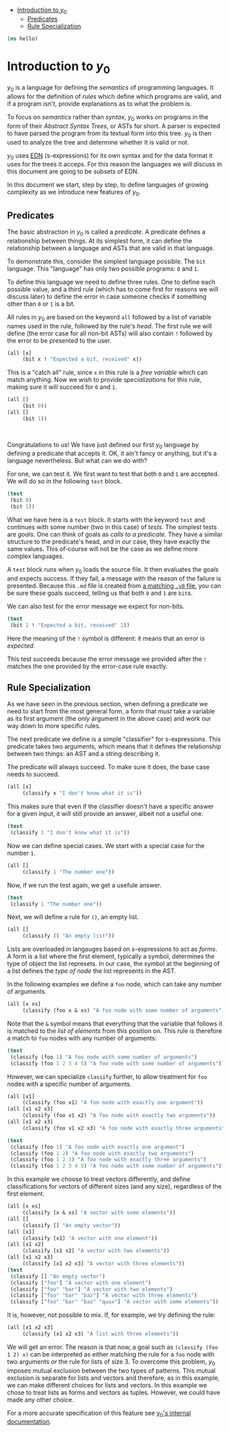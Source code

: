 * [Introduction to $y_0$](#introduction-to-$y_0$)
  * [Predicates](#predicates)
  * [Rule Specialization](#rule-specialization)
```clojure
(ns hello)

```
# Introduction to $y_0$

$y_0$ is a language for defining the _semantics_ of programming languages. It allows for
the definition of _rules_ which define which programs are valid, and if a program isn't,
provide explanations as to what the problem is.

To focus on _semantics_ rather than _syntax_, $y_0$ works on programs in the form of
their _Abstract Syntax Trees_, or ASTs for short. A parser is expected to have parsed
the program from its textual form into this tree. $y_0$ is then used to analyze the
tree and determine whether it is valid or not.

$y_0$ uses [EDN](https://github.com/edn-format/edn) (s-expressions) for its own syntax
and for the data format it uses for the trees it acceps. For this reason the languages
we will discuss in this document are going to be subsets of EDN.

In this document we start, step by step, to define languages of growing complexity as
we introduce new features of $y_0$.

## Predicates

The basic abstraction in $y_0$ is called a _predicate_. A predicate defines a relationship
between things. At its simplest form, it can define the relationship between a language
and ASTs that are valid in that language.

To demonstrate this, consider the simplest language possible. The `bit` language. This
"language" has only two possible programs: `0` and `1`.

To define this language we need to define three rules. One to define each possible value,
and a third rule (which has to come first for reasons we will discuss later) to define
the error in case someone checks if something other than `0` or `1` is a bit.

All rules in $y_0$ are based on the keyword `all` followed by a list of variable names
used in the rule, followed by the rule's _head_. The first rule we will define (the
error case for all non-bit ASTs) will also contain `!` followed by the error to be
presented to the user.
```clojure
(all [x]
     (bit x ! "Expected a bit, received" x))

```
This is a "catch all" rule, since `x` in this rule is a _free variable_ which can match
anything. Now we wish to provide _specializations_ for this rule, making sure it will
succeed for `0` and `1`.
```clojure
(all []
     (bit 0))
(all []
     (bit 1))
 
 
```
Congratulations to us! We have just defined our first $y_0$ language by defining a
predicate that accepts it. OK, it ain't fancy or anything, but it's a language
nevertheless. But what can we do with?

For one, we can test it. We first want to test that both `0` and `1` are accepted.
We will do so in the following `test` block.
```clojure
(test
 (bit 0)
 (bit 1))

```
What we have here is a `test` block. It starts with the keyword `test` and continues
with some number (two in this case) of _tests_. The simplest tests are _goals_.
One can think of goals as _calls to a predicate_. They have a similar structure
to the predicate's head, and in our case, they have exactly the same values.
This of-course will not be the case as we define more complex languages.

A `test` block runs when $y_0$ loads the source file. It then evaluates the goals
and expects success. If they fail, a message with the reason of the failure is
presented. Because this `.md` file is created from
[a matching `.y0` file](https://github.com/brosenan/y0/blob/main/y0_test/hello.y0),
you can be sure these goals succeed, telling us that both `0` and `1` are `bit`s.

We can also test for the error message we expect for non-bits.
```clojure
(test
 (bit 2 ! "Expected a bit, received" 2))

```
Here the meaning of the `!` symbol is different: it means that an error is _expected_.

This test succeeds because the error message we provided after the `!` matches the
one provided by the error-case rule exactly.

## Rule Specialization

As we have seen in the previous section, when defining a predicate we need to start
from the most general form, a form that _must_ take a variable as its first argument
(the _only_ argument in the above case) and work our way down to more specific rules.

The next predicate we define is a simple "classifier" for s-expressions. This predicate
takes two arguments, which means that it defines the relationship between two things:
an AST and a string describing it.

The predicate will always succeed. To make sure it does, the base case needs to succeed.
```clojure
(all [x]
     (classify x "I don't know what it is"))

```
This makes sure that even if the classifier doesn't have a specific answer for a given
input, it will still provide an answer, albeit not a useful one.
```clojure
(test
 (classify 1 "I don't know what it is"))

```
Now we can define special cases. We start with a special case for the number `1`.
```clojure
(all []
     (classify 1 "The number one"))

```
Now, if we run the test again, we get a usefule answer.
```clojure
(test
 (classify 1 "The number one"))

```
Next, we will define a rule for `()`, an empty list.
```clojure
(all []
     (classify () "An empty list"))

```
Lists are overloaded in langauges based on s-expressions to act as _forms_. A form
is a list where the first element, typically a symbol, determines the type of object
the list represets. In our case, the symbol at the beginning of a list defines the
_type of node_ the list represents in the AST.

In the following examples we define a `foo` node, which can take any number of
arguments.
```clojure
(all [x xs]
     (classify (foo x & xs) "A foo node with some number of arguments"))

```
Note that the `&` symbol means that everything that the variable that follows it
is matched to the _list of elements_ from this position on. This rule is therefore
a match to `foo` nodes with any number of arguments:
```clojure
(test
 (classify (foo 1) "A foo node with some number of arguments")
 (classify (foo 1 2 3 4 5) "A foo node with some number of arguments"))

```
However, we can specialize `classify` further, to allow treatment for `foo` nodes
with a specific number of arguments.
```clojure
(all [x1]
     (classify (foo x1) "A foo node with exactly one argument"))
(all [x1 x2 x3]
     (classify (foo x1 x2) "A foo node with exactly two arguments"))
(all [x1 x2 x3]
     (classify (foo x1 x2 x3) "A foo node with exactly three arguments"))

(test
 (classify (foo 1) "A foo node with exactly one argument")
 (classify (foo 1 2) "A foo node with exactly two arguments")
 (classify (foo 1 2 3) "A foo node with exactly three arguments")
 (classify (foo 1 2 3 4 5) "A foo node with some number of arguments"))

```
In this example we choose to treat vectors differently, and define classifications
for vectors of different sizes (and any size), regardless of the first element.
```clojure
(all [x xs]
     (classify [x & xs] "A vector with some elements"))
(all []
     (classify [] "An empty vector"))
(all [x1]
     (classify [x1] "A vector with one element"))
(all [x1 x2]
     (classify [x1 x2] "A vector with two elements"))
(all [x1 x2 x3]
     (classify [x1 x2 x3] "A vector with three elements"))
(test
 (classify [] "An empty vector")
 (classify ["foo"] "A vector with one element")
 (classify ["foo" "bar"] "A vector with two elements")
 (classify ["foo" "bar" "baz"] "A vector with three elements")
 (classify ["foo" "bar" "baz" "quux"] "A vector with some elements"))

```
It is, however, not possible to mix. If, for example, we try defining the rule:
```clojure
(all [x1 x2 x3]
     (classify (x1 x2 x3) "A list with three elements"))
```

We will get an error. The reason is that now, a goal such as `(classify (foo 1 2) x)`
can be interpreted as either matching the rule for a `foo` node with two arguments
_or_ the rule for lists of size 3. To overcome this problem, $y_0$ imposes mutual
exclusion between the two types of patterns. This mutual exclusion is separate for
lists and vectors and therefore, as in this example, we can make different choices
for lists and vectors. In this example we chose to treat lists as forms and vectors
as tuples. However, we could have made any other choice.

For a more accurate specification of this feature see
[$y_0$'s internal documentation](predstore.md#ambiguous-generalizations).
